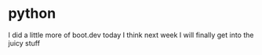# python
I did a little more of boot.dev today I think next week I will finally get into the juicy stuff
